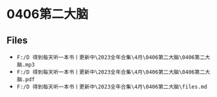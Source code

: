 # 0406第二大脑

## Files

- `F:/D 得到每天听一本书丨更新中\2023全年合集\4月\0406第二大脑\0406第二大脑.mp3`
- `F:/D 得到每天听一本书丨更新中\2023全年合集\4月\0406第二大脑\0406第二大脑.pdf`
- `F:/D 得到每天听一本书丨更新中\2023全年合集\4月\0406第二大脑\files.md`
